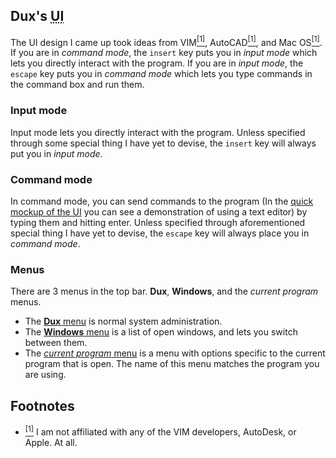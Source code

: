 ## Dux's <abbr title="User Interface">UI</abbr> ##

The UI design I came up took ideas from VIM[<sup id="h1">[1]</sup>](#f1), AutoCAD[<sup>[1]</sup>](#f1), and Mac OS[<sup>[1]</sup>](#f1).
If you are in *command mode*, the `insert` key puts you in *input mode* which lets you directly interact with the program.
If you are in *input mode*, the `escape` key puts you in *command mode* which lets you type commands in the command box and run them.

### Input mode ###

Input mode lets you directly interact with the program. Unless specified through some special thing I have yet to devise, the `insert` key will always put you in *input mode*.

### Command mode ###

In command mode, you can send commands to the program (In the [quick mockup of the UI](/dux/ui/01_main.png) you can see a demonstration of using a text editor) by typing them and hitting enter.
Unless specified through aforementioned special thing I have yet to devise, the `escape` key will always place you in *command mode*.

### Menus ###

There are 3 menus in the top bar. **Dux**, **Windows**, and the *current program* menus.

*  The [**Dux** menu](/dux/ui/02_dux_menu.png) is normal system administration.
*  The [**Windows** menu](/dux/ui/03_windows_menu.png) is a list of open windows, and lets you switch between them.
*  The [*current program* menu](/dux/ui/04_text_editor_menu.png) is a menu with options specific to the current program that is open. The name of this menu matches the program you are using.

## Footnotes ##

- [<sup id="f1">[1]</sup>](#h1)  I am not affiliated with any of the VIM developers, AutoDesk, or Apple.  At all.
